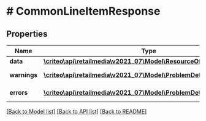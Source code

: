 # # CommonLineItemResponse

## Properties

Name | Type | Description | Notes
------------ | ------------- | ------------- | -------------
**data** | [**\criteo\api\retailmedia\v2021_07\Model\ResourceOfCommonLineItem**](ResourceOfCommonLineItem.md) |  | [optional]
**warnings** | [**\criteo\api\retailmedia\v2021_07\Model\ProblemDetails[]**](ProblemDetails.md) |  | [optional] [readonly]
**errors** | [**\criteo\api\retailmedia\v2021_07\Model\ProblemDetails[]**](ProblemDetails.md) |  | [optional] [readonly]

[[Back to Model list]](../../README.md#models) [[Back to API list]](../../README.md#endpoints) [[Back to README]](../../README.md)
